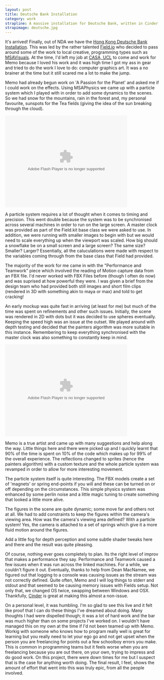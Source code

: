 ```yaml
--- 
layout: post
title: Deutsche Bank Installation
category: work
strapline: A massive installation for Deutsche Bank, written in Cinder
strapimage: deutsche.jpg
---
```


It's arrived! Finally, out of NDA we have the [Hong Kong Deutsche Bank Installation](http://www.msavisuals.com/deutsche_bank_hong_kong). This was led by the rather talented [Field.io](http://www.field.io) who decided to pass around some of the work to local creative, programming types such as [MSAVisuals](http://www.msavisuals.com). At the time, I'd left my job at [CASA, UCL](http://www.casa.ucl.ac.uk) to come and work for Memo because I loved his work and it was high time I got my ass in gear and tried to do the work I love to do: computer graphics art. It was a no brainer at the time but it still scared me a lot to make the jump.


Memo had already begun work on 'A Passion for the Planet' and asked me if I could work on the effects. Using MSAPhysics we came up with a particle system which I played with in order to add some dynamics to the scenes. So we had snow for the mountains, rain in the forest and, my personal favourite, sunspots for the Tea fields (giving the idea of the sun breaking through the cloud).


<object width="400" height="300"> <param name="flashvars" value="offsite=true&lang=en-us&page_show_url=%2Fphotos%2Ffliegerhorst%2Fsets%2F72157626756999726%2Fshow%2F&page_show_back_url=%2Fphotos%2Ffliegerhorst%2Fsets%2F72157626756999726%2F&set_id=72157626756999726&jump_to="></param> <param name="movie" value="http://www.flickr.com/apps/slideshow/show.swf?v=71649"></param> <param name="allowFullScreen" value="true"></param><embed type="application/x-shockwave-flash" src="http://www.flickr.com/apps/slideshow/show.swf?v=71649" allowFullScreen="true" flashvars="offsite=true&lang=en-us&page_show_url=%2Fphotos%2Ffliegerhorst%2Fsets%2F72157626756999726%2Fshow%2F&page_show_back_url=%2Fphotos%2Ffliegerhorst%2Fsets%2F72157626756999726%2F&set_id=72157626756999726&jump_to=" width="400" height="300"></embed></object>


A particle system requires a lot of thought when it comes to timing and precision. This went double because the system was to be synchronised across several machines in order to run on the large screen. A master clock was provided as part of the Field.kit base class we were asked to use. In addition, we were running with smaller images to begin with but we would need to scale everything up when the viewport was scaled. How big should a snowflake be on a small screen and a large screen? The same size? Smaller? Larger? Essentially, all the caluculations were made with respect to the variables coming through from the base class that Field had provided. 

The majority of the work for me came in with the "Performance and Teamwork" piece which involved the reading of Motion capture data from an FBX file. I'd never worked with FBX Files before (though I often do now) and was suprised at how powerful they were. I was given a brief from the design team who had provided both still images and short film clips (rendered in 3D with something akin to maya or max) and told to get cracking!

An early mockup was quite fast in arriving (at least for me) but much of the time was spent on refinements and other such issues. Initially, the scene was rendered in 2D with dots but it was decided to use spheres eventually. Keeping the speed high was an issue at the outset. We played around with depth testing and decided that the painters algorithm was more suitable in this instance. Remembering to keep everything synchronised with the master clock was also something to constantly keep in mind. 


<object width="400" height="300"> <param name="flashvars" value="offsite=true&lang=en-us&page_show_url=%2Fphotos%2Ffliegerhorst%2Fsets%2F72157626757080626%2Fshow%2F&page_show_back_url=%2Fphotos%2Ffliegerhorst%2Fsets%2F72157626757080626%2F&set_id=72157626757080626&jump_to="></param> <param name="movie" value="http://www.flickr.com/apps/slideshow/show.swf?v=71649"></param> <param name="allowFullScreen" value="true"></param><embed type="application/x-shockwave-flash" src="http://www.flickr.com/apps/slideshow/show.swf?v=71649" allowFullScreen="true" flashvars="offsite=true&lang=en-us&page_show_url=%2Fphotos%2Ffliegerhorst%2Fsets%2F72157626757080626%2Fshow%2F&page_show_back_url=%2Fphotos%2Ffliegerhorst%2Fsets%2F72157626757080626%2F&set_id=72157626757080626&jump_to=" width="400" height="300"></embed></object>

Memo is a true artist and came up with many suggestions and help along the way. Little things here and there were picked up and I quickly learnt that 90% of the time is spent on 10% of the code which makes up for 99% of the overall experience. The reflections changed to sprites (hence the painters algorithm) with a custom texture and the whole particle system was revamped in order to allow for more interesting movement. 

The particle system itself is quite interesting. The FBX models create a set of 'magnets' or spring end-points if you will and these can be turned on or off depending on the circumstances. This simple physics system was enhanced by some perlin noise and a little magic tuning to create something that looked a little more alive.

The figures in the scene are quite dynamic; some move far and others not at all. We had to add constraints to keep the figures within the camera's viewing area. How was the camera's viewing area defined? With a particle system! Yes, the camera is attached to a set of springs which give it a more fluid motion around the figures. 


Add a little fog for depth perception and some subtle shader tweaks here and there and the result was quite pleasing. 


Of course, nothing ever goes completely to plan. Its the right level of improv that makes a performance they say. Performance and Teamwork caused a few issues when it was run across the linked machines. For a while, we couldn't figure it out. Eventually, thanks to help from Dean MacNamee, we figured out that logging to a console was causing issues as the stream was not correctly defined. Quite often, Memo and I will log things to stderr and stdout and that seemed to be causing memory issues with Fields setup. Not only that, we changed OS twice, swapping between Windows and OSX. Thankfully, [Cinder](http://www.libcinder.org) is great at making this almost a non-issue.


On a personal level, it was humbling. I'm so glad to see this live and it felt like proof that I can do these things I've dreamed about doing. Many thoughts I had were dispelled though; it was a lot of hard work and the bar was much higher than on some projects I've worked on. I wouldn't have managed this on my own at the time if I'd not been teamed up with Memo. Workig with someone who knows how to program really well is great for learning but you really need to let your ego go and not get upset when the person you are freelancing for points out a few schoolboy errors you make. This is common in programming teams but it feels worse when you are freelancing because you are out there, on your own, trying to impress and do good work. On this project, there were down times for me but I suspect that is the case for anything worth doing. The final result, I feel, shows the amount of effort that went into this was truly epic, from all the people involved.
